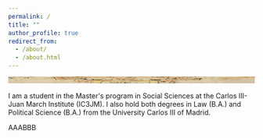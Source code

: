 ```yaml
---
permalink: /
title: ""
author_profile: true
redirect_from: 
  - /about/
  - /about.html
---
```


<img src="/images/1200px-Klee-angelus-novus.png" width="640" height="14">

I am a student in the Master's program in Social Sciences at the Carlos III-Juan March Institute (IC3JM). I also hold both degrees in Law (B.A.) and Political Science (B.A.) from the University Carlos III of Madrid.

AAABBB
